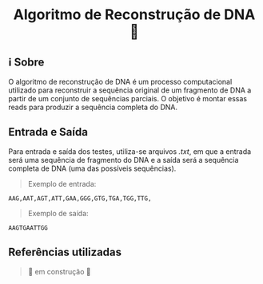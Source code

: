<h1 align="center"> Algoritmo de Reconstrução de DNA 🧬 </h1>

## ℹ️ Sobre

O algoritmo de reconstrução de DNA é um processo computacional utilizado para reconstruir a sequência original de um fragmento de DNA a partir de um conjunto de sequências parciais. O objetivo é montar essas reads para produzir a sequência completa do DNA.

## Entrada e Saída

Para entrada e saída dos testes, utiliza-se arquivos _.txt_, em que a entrada será uma sequência de fragmento do DNA e a saída será a sequência completa de DNA (uma das possíveis sequências).

> Exemplo de entrada:

```
AAG,AAT,AGT,ATT,GAA,GGG,GTG,TGA,TGG,TTG,
```

> Exemplo de saída:

```
AAGTGAATTGG
```

## Referências utilizadas

> 🚧 em construção 🚧
